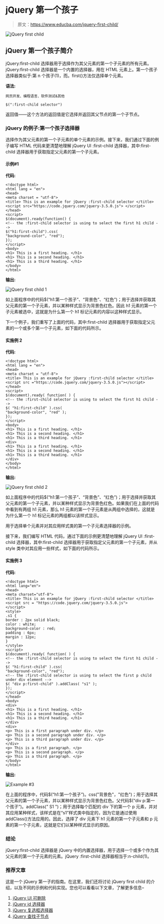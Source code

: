 # jQuery 第一个孩子

> 原文：<https://www.educba.com/jquery-first-child/>

![jQuery first child](img/4f23e5eca271ff8df47e07198c5c9f40.png)



## jQuery 第一个孩子简介

jQuery:first-child 选择器用于选择作为其父元素的第一个子元素的所有元素。jQuery:first-child 选择器是一个内置的选择器，用在 HTML 元素上。第一个孩子选择器类似于:第 n 个孩子(1)，而。first()方法仅选择单个元素。

**语法:**

<small>网页开发、编程语言、软件测试&其他</small>

```
$(":first-child selector")
```

返回值——这个方法的返回值是它选择并返回其父节点的第一个子节点。

### jQuery 的例子:第一个孩子选择器

选择作为其父元素的第一个子元素的单个元素的示例。接下来，我们通过下面的例子编写 HTML 代码来更清楚地理解 jQuery UI :first-child 选择器，其中:first-child 选择器用于获取指定父元素的第一个子元素。

#### 示例#1

**代码:**

```
<!doctype html>
<html lang = "en">
<head>
<meta charset = "utf-8">
<title> This is an example for jQuery :first-child selector </title>
<script src="https://code.jquery.com/jquery-3.5.0.js"> </script>
</head>
<script>
$(document).ready(function() {
<!-- the :first-child selector is using to select the first h1 child -->
$("h1:first-child").css(
"background-color", "red");
});
</script>
<body>
<h1> This is a first heading. </h1>
<h1> This is a second heading. </h1>
<h1> This is a third heading. </h1>
</body>
</html>
```

**输出:**

![jQuery first child 1](img/f51dc11e8182a597274174c51019e808.png)



如上面程序中的代码$(“h1:第一个孩子”、“背景色”、“红色”)；用于选择并获取其父元素的第一个子元素，并以某种样式显示为背景色红色。因此 h1 元素的第一个子元素被选中，这就是为什么第一个 h1 标记元素的内容以这种样式显示。

下一个例子，我们重写了上面的代码，其中:first-child 选择器用于获取指定父元素的一个或多个第一个子元素，如下面的代码所示。

#### 实施例 2

**代码:**

```
<!doctype html>
<html lang = "en">
<head>
<meta charset = "utf-8">
<title> This is an example for jQuery :first-child selector </title>
<script src ="https://code.jquery.com/jquery-3.5.0.js"></script>
</head>
<script>
$(document).ready( function( ) {
<!-- the :first-child selector is using to select the first h1 child -->
$( "h1:first-child" ).css(
"background-color", "red" );
});
</script>
<body>
<h1> This is a first heading. </h1>
<h1> This is a second heading. </h1>
<h1> This is a third heading. </h1>
<div>
<h1> This is a first heading. </h1>
<h1> This is a second heading. </h1>
<h1> This is a third heading. </h1>
</div>
</body>
</html>
```

**输出:**

![jQuery first child 2](img/0cf37458a30775d74db8ada1bc16ee09.png)



如上面程序中的代码$(“h1:第一个孩子”、“背景色”、“红色”)；用于选择并获取其父元素的第一个子元素，并以某种样式显示为背景色红色。如果我们在上面的代码中看到有两组 h1 元素，那么 h1 元素的第一个子元素是从两组中选择的，这就是为什么第一个 h1 标记元素的两组都以该样式显示。

用于选择单个元素并对其应用样式类的第一个子元素选择器的示例。

接下来，我们编写 HTML 代码，通过下面的示例更清楚地理解 jQuery UI :first-child 选择器，其中:first-child 选择器用于获取指定父元素的第一个子元素，并从 style 类中对其应用一些样式，如下面的代码所示。

#### 实施例 3

**代码:**

```
<!doctype html>
<html lang="en">
<head>
<meta charset="utf-8">
<title> This is an example for jQuery :first-child selector </title>
<script src = "https://code.jquery.com/jquery-3.5.0.js">
</script>
<style>
.s1 {
border : 2px solid black;
color : white;
background-color : red;
padding : 6px;
margin : 12px;
}
</style>
<script>
$(document).ready( function( ) {
<!-- the :first-child selector is using to select the first h1 child -->
$( "h1:first-child" ).css(
"background-color", "red");
<!-- the :first-child selector is using to select the first p child under div element -->
$( "div p:first-child" ).addClass( "s1" );
});
</script>
</head>
<body>
<div>
<h1> This is a first heading. </h1>
<h1> This is a second heading. </h1>
<h1> This is a third heading. </h1>
</div>
<div>
<p> This is a first paragraph under div. </p>
<p> This is a second paragraph under div. </p>
<p> This is a third paragraph under div. </p>
</div>
<p> This is a first paragraph. </p>
<p> This is a second paragraph. </p>
<p> This is a third paragraph. </p>
</body>
</html>
```

**输出:**

![Example #3](img/f67e22136d03b52d5376e0a03c6c297e.png)



在上面的程序中，代码$(“h1:第一个孩子”)。css("背景色"，"红色")；用于选择其父元素的第一个子元素，并以某种样式显示为背景色红色。父代码$(“div p:第一个孩子”)。addClass(" S1 ")；用于选择每个匹配的 div 下的第一个 p 元素，并对其应用某种样式，该样式是在“s1”样式类中指定的，因为它是通过使用 addClass()方法应用的。因此，选择了 div 元素下 h1 元素的第一个子元素和 p 元素的第一个子元素，这就是它们以某种样式显示的原因。

### 结论

jQuery:first-child 选择器是 jQuery 中的内置选择器，用于选择一个或多个作为其父元素的第一个子元素的元素。jQuery :first-child 选择器相当于:n-child(1)。

### 推荐文章

这是一个 jQuery 第一子的指南。在这里，我们还将讨论 jQuery first child 的介绍，以及不同的示例和代码实现。您也可以看看以下文章，了解更多信息–

1.  [jQuery UI 可删除](https://www.educba.com/jquery-ui-droppable/)
2.  [jQuery id 选择器](https://www.educba.com/jquery-id-selector/)
3.  [jQuery 复选框选择器](https://www.educba.com/jquery-checkbox-selector/)
4.  [jQuery 查找子节点](https://www.educba.com/jquery-find-child/)





